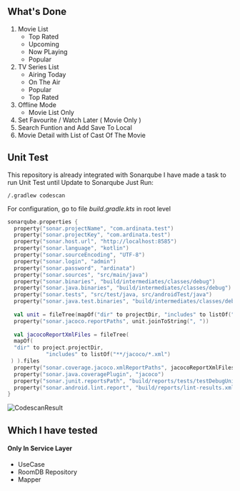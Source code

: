## What's Done
1. Movie List
   + Top Rated
   + Upcoming
   + Now PLaying
   + Popular
2. TV Series List
   + Airing Today
   + On The Air
   + Popular
   + Top Rated
3. Offline Mode
   + Movie List Only
4. Set Favourite / Watch Later ( Movie Only )
5. Search Funtion and Add Save To Local
6. Movie Detail with List of Cast Of The Movie

## Unit Test
This repository is already integrated with Sonarqube
I have made a task to run Unit Test until Update to Sonarqube
Just Run:

    /.gradlew codescan

For configuration, go to file *build.gradle.kts* in root level

```kotlin
sonarqube.properties {  
  property("sonar.projectName", "com.ardinata.test")  
  property("sonar.projectKey", "com.ardinata.test")  
  property("sonar.host.url", "http://localhost:8585")  
  property("sonar.language", "kotlin")  
  property("sonar.sourceEncoding", "UTF-8")  
  property("sonar.login", "admin")  
  property("sonar.password", "ardinata")  
  property("sonar.sources", "src/main/java")  
  property("sonar.binaries", "build/intermediates/classes/debug")  
  property("sonar.java.binaries", "build/intermediates/classes/debug")  
  property("sonar.tests", "src/test/java, src/androidTest/java")  
  property("sonar.java.test.binaries", "build/intermediates/classes/debug")  
  
  val unit = fileTree(mapOf("dir" to projectDir, "includes" to listOf("**/*.exec"))).files  
  property("sonar.jacoco.reportPaths", unit.joinToString(", "))  
  
  val jacocoReportXmlFiles = fileTree(  
  mapOf(  
  "dir" to project.projectDir,  
            "includes" to listOf("**/jacoco/*.xml")  
 ) ).files  
  property("sonar.coverage.jacoco.xmlReportPaths", jacocoReportXmlFiles.joinToString(", "))  
  property("sonar.java.coveragePlugin", "jacoco")  
  property("sonar.junit.reportsPath", "build/reports/tests/testDebugUnitTest")  
  property("sonar.android.lint.report", "build/reports/lint-results.xml")  
}
```

![CodescanResult](https://lh3.googleusercontent.com/c1cqycaDEMSdC3SlpYDAT1EeeWY70P2oMPbnyiFPUNqQHKSS7ohHWGafXMvUtrsbVcyHn48u0-wDtI6QjuhRPQi2jyuYbabS7q-G1qiN2Nz-988Sa9gnSO98Fe59HfsS7dLMuQyN3g=w2400)

## Which I have tested
#### Only In Service Layer
* UseCase
* RoomDB Repository
* Mapper
